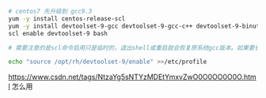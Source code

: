 ```bash
# centos7 先升级到 gcc9.3
yum -y install centos-release-scl 
yum -y install devtoolset-9-gcc devtoolset-9-gcc-c++ devtoolset-9-binutils 
scl enable devtoolset-9 bash

# 需要注意的是scl命令启用只是临时的，退出shell或重启就会恢复原系统gcc版本。如果要长期使用gcc 9.3的话：

echo "source /opt/rh/devtoolset-9/enable" >>/etc/profile
```



https://www.csdn.net/tags/NtzaYg5sNTYzMDEtYmxvZwO0O0OO0O0O.html 怎么用